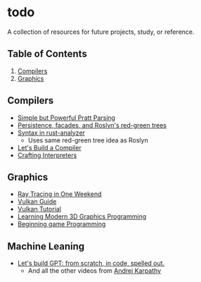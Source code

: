 # todo
A collection of resources for future projects, study, or reference.

## Table of Contents
1. [Compilers](#compilers)
2. [Graphics](#graphics)

## Compilers
* [Simple but Powerful Pratt Parsing](https://matklad.github.io/2020/04/13/simple-but-powerful-pratt-parsing.html)
* [Persistence, facades, and Roslyn's red-green trees](https://ericlippert.com/2012/06/08/red-green-trees/)
* [Syntax in rust-analyzer](https://github.com/rust-lang/rust-analyzer/blob/master/docs/dev/syntax.md)
  * Uses same red-green tree idea as Roslyn
* [Let's Build a Compiler](https://compilers.iecc.com/crenshaw/)
* [Crafting Interpreters](https://craftinginterpreters.com/)

## Graphics
* [Ray Tracing in One Weekend](https://raytracing.github.io/)
* [Vulkan Guide](https://vkguide.dev/)
* [Vulkan Tutorial](https://vulkan-tutorial.com/Introduction)
* [Learning Modern 3D Graphics Programming](https://paroj.github.io/gltut/)
* [Beginning game Programming](https://lazyfoo.net/tutorials/SDL/)

## Machine Leaning
* [Let's build GPT: from scratch, in code, spelled out.](https://www.youtube.com/watch?v=kCc8FmEb1nY)
  * And all the other videos from [Andrej Karpathy](https://www.youtube.com/@AndrejKarpathy)
